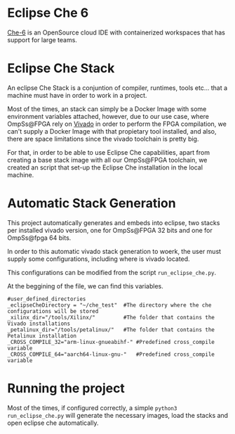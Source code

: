 # Eclipse Che 6

[Che-6](https://www.eclipse.org/che/) is an OpenSource cloud IDE with containerized workspaces that has support for large teams. 

# Eclipse Che Stack

An eclipse Che Stack is a conjuntion of compiler, runtimes, tools etc... that a machine must have in order to work in a project. 

Most of the times, an stack can simply be a Docker Image with some environment variables attached, however, due to our use case, where OmpSs@FPGA rely on [Vivado](https://www.xilinx.com/products/design-tools/vivado.html) in order to perform the FPGA compilation, we can't supply a Docker Image with that propietary tool installed, and also, there are space limitations since the vivado toolchain is pretty big.

For that, in order to be able to use Eclipse Che capabilities, apart from creating a base stack image with all our OmpSs@FPGA toolchain, we created an script that set-up the Eclipse Che installation in the local machine.

# Automatic Stack Generation

This project automatically generates and embeds into eclipse, two stacks per installed vivado version, one for OmpSs@FPGA 32 bits and one for OmpSs@fpga 64 bits.

In order to this automatic vivado stack generation to woerk, the user must supply some configurations, including where is vivado located.

This configurations can be modified from the script ``run_eclipse_che.py``.


At the beggining of the file, we can find this variables.
```
#user_defined_directories
_eclipseCheDirectory = "~/che_test"  #The directory where the che configurations will be stored
_xilinx_dir="/tools/Xilinx/"         #The folder that contains the Vivado installations
_petalinux_dir="/tools/petalinux/"   #The folder that contains the Petalinux installation
_CROSS_COMPILE_32="arm-linux-gnueabihf-" #Predefined cross_compile variable
_CROSS_COMPILE_64="aarch64-linux-gnu-"   #Predefined cross_compile variable
```

# Running the project

Most of the times, if configured correctly, a simple
``python3 run_eclipse_che.py`` will generate the necessary images, load the stacks and open eclipse che automatically.